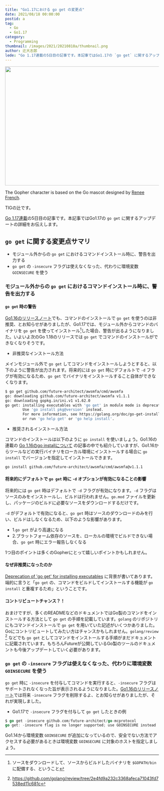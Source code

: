 ```yaml
---
title: "Go1.17における go get の変更点"
date: 2021/08/18 00:00:00
postid: a
tag:
  - Go
  - Go1.17
category:
  - Programming
thumbnail: /images/2021/20210818a/thumbnail.png
author: 辻大志郎
lede: "Go 1.17連載の5日目の記事です。本記事ではGo1.17の `go get` に関するアップデートの詳細をお伝えします。モジュール外からの `go get` におけるコマンドインストール時に、警告を出力する"
---
```

<img src="/images/2021/20210818a/go_get.png" alt="" width="900" height="388" loading="lazy">

The Gopher character is based on the Go mascot designed by [Renee French](http://reneefrench.blogspot.com/).

TIGの辻です。

[Go 1.17連載](/articles/20210810a/)の5日目の記事です。本記事ではGo1.17の `go get` に関するアップデートの詳細をお伝えします。

## `go get` に関する変更点サマリ

* モジュール外からの `go get` におけるコマンドインストール時に、警告を出力する
* `go get` の `-insecure` フラグは使えなくなった、代わりに環境変数 `GOINSECURE` を使う

### モジュール外からの `go get` におけるコマンドインストール時に、警告を出力する

#### `go get` 時の警告

[Go1.16のリリースノート](https://golang.org/doc/go1.16#go-command)でも、コマンドのインストールで `go get` を使うのは非推奨、とお知らせがありましたが、Go1.17では、モジュール外からコマンドのバイナリを `go get` を使ってインストール[^1]した場合、警告が出るようになりました。いよいよ次のGo 1.18のリリースでは `go get` でコマンドのインストールができなくなりそうです。

[^1]: ソースをダウンロードして、ソースからビルドしたバイナリを `$GOPATH/bin` に配備する、ということ

* 非推奨なインストール方法

メインモジュール外で `go get` してコマンドをインストールしようとすると、以下のように警告が出力されます。将来的には `go get` 時にデフォルトで `-d` フラグが有効になるため、`go get` でバイナリをインストールすること自体ができなくなります。

```sh
$ go get github.com/future-architect/awsmfa/cmd/awsmfa
go: downloading github.com/future-architect/awsmfa v1.1.1
go: downloading gopkg.in/ini.v1 v1.62.0
go get: installing executables with 'go get' in module mode is deprecated.
        Use 'go install pkg@version' instead.
        For more information, see https://golang.org/doc/go-get-install-deprecation
        or run 'go help get' or 'go help install'.
```

* 推奨されるインストール方法

コマンドのインストールは以下のように `go install` を使いましょう。Go1.16の連載の [Go 1.16のgo installについて](https://future-architect.github.io/articles/20210209/) の記事の中でも紹介していますが、Go1.16からツールなどの実行バイナリをローカル環境にインストールする場合に `go install` でバージョンを指定してインストールできます。

```sh
go install github.com/future-architect/awsmfa/cmd/awsmfa@v1.1.1
```

[^2]: https://github.com/golang/review/tree/2e4fd9a232c3368afeca71043fd7538ed11c681c

#### 将来的にデフォルトで `go get` 時に `-d` オプションが有効になることの影響

将来的には `go get` 時はデフォルトで `-d` フラグが有効になります。`-d` フラグはソースのみをインストールし、ビルドは行われません。`go.mod` ファイルを更新し、パッケージのビルドに必要なソースをダウンロードするだけです。

`-d` がデフォルトで有効になると、`go get` 時はソースのダウンロードのみを行い、ビルドはしなくなるため、以下のような影響があります。

* 1.`go get` がより高速になる
* 2.プラットフォーム依存のソースを、ローカルの環境でビルドできない場合、`go get` 時にエラー報告しなくなる

1つ目のポイントは多くのGopherにとって嬉しいポイントかもしれません。

#### なぜ非推奨になったのか

[Deprecation of 'go get' for installing executables](https://golang.org/doc/go-get-install-deprecation) に背景が書いてあります。端的に言うと「`go get` の、コマンドをビルドしてインストールする機能が `go install` と重複するため」ということです。

#### コントリビュートチャンス？！

おまけですが、多くのREADMEなどのドキュメントではGo製のコマンドをインストールする方法として `go get` の手順を記載しています。`golang` のリポジトリにもコマンドインストールで `go get` を用いていた記述がいくつかありました。Goにコントリビュートしてみたい方はチャンスかもしれません。`golang/review` [^2] などでも `go get` としてコマンドをインストールする手順がまだドキュメントに記載されています。もちろんFutureが公開しているGo製のツールのドキュメントも今後アップデートしていく必要があります。

### `go get` の `-insecure` フラグは使えなくなった、代わりに環境変数 `GOINSECURE` を使う

`go get` 時に `-insecure` を付与してコマンドを実行すると、`-insecure` フラグはサポートされなくなった旨が表示されるようになりました。[Go1.16のリリースノート](https://golang.org/doc/go1.16)では将来 `-insecure` フラグを削除するよ、とお知らせがありましたが、それが実現しました。

* Go1.17で `-insecure` フラグを付与して `go get` したときの例

```go
$ go get -insecure github.com/future-architect/go-mcprotocol
go get: -insecure flag is no longer supported; use GOINSECURE instead
```

Go1.14から環境変数 `GOINSECURE` が追加になっているので、安全でない方法でアクセスする必要があるときは環境変数 `GOINSECURE` に対象のホストを指定しましょう。

